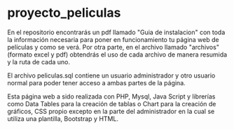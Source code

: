 # proyecto_peliculas
En el repositorio encontrarás un pdf llamado "Guia de instalacion" con toda la información necesaria para poner en funcionamiento tu página web de películas y como se verá. Por otra parte, en el archivo llamado "archivos" (formato excel y pdf) obtendrás el uso de cada archivo de manera resumida y la ruta de cada uno.

El archivo peliculas.sql contiene un usuario administrador y otro usuario normal para poder tener acceso a ambas partes de la página.

Esta página web a sido realizada con PHP, Mysql, Java Script y librerías como Data Tables para la creación de tablas o Chart para la creación de gráficos, CSS propio excepto en la parte del administrador en la cual se utiliza una plantilla, Bootstrap y HTML.
